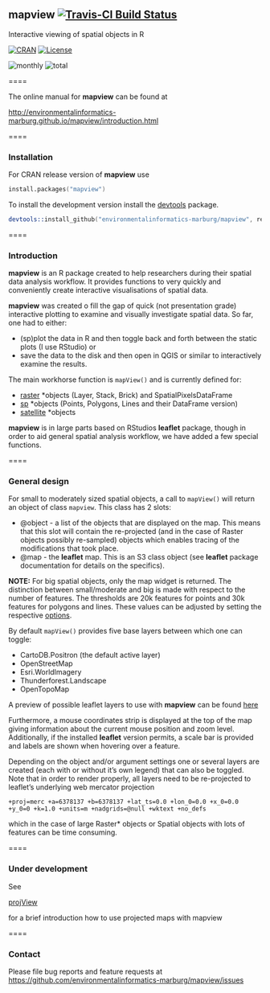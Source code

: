 ## mapview [![Travis-CI Build Status](https://travis-ci.org/environmentalinformatics-marburg/mapview.svg?branch=develop)](https://travis-ci.org/environmentalinformatics-marburg/mapview)

Interactive viewing of spatial objects in R

[![CRAN](http://www.r-pkg.org/badges/version/mapview?color=009999)](http://cran.r-project.org/package=mapview)
[![License](https://img.shields.io/badge/license-GPL%20%28%3E=%203%29-lightgrey.svg?style=flat)](http://www.gnu.org/licenses/gpl-3.0.html)

![monthly](http://cranlogs.r-pkg.org/badges/mapview) ![total](http://cranlogs.r-pkg.org/badges/grand-total/mapview)

====

The online manual for **mapview** can be found at

<a href="http://environmentalinformatics-marburg.github.io/mapview/introduction.html" target="_blank">http://environmentalinformatics-marburg.github.io/mapview/introduction.html</a>

====

### Installation

For CRAN release version of **mapview** use


```S
install.packages("mapview")
```


To install the development version install the [devtools](http://cran.r-project.org/package=devtools) package.

```S
devtools::install_github("environmentalinformatics-marburg/mapview", ref = "develop")
```

====

### Introduction

**mapview** is an R package created to help researchers during their spatial data analysis workflow. It provides functions to very quickly and conveniently create interactive visualisations of spatial data.

**mapview** was created o fill the gap of quick (not presentation grade) interactive plotting to examine and visually investigate spatial data. So far, one had to either:

* (sp)plot the data in R and then toggle back and forth between the static plots (I use RStudio) or
* save the data to the disk and then open in QGIS or similar to interactively examine the results.

The main workhorse function is `mapView()` and is currently defined for:

* [raster](https://cran.r-project.org/web/packages/raster/index.html) *objects (Layer, Stack, Brick) and SpatialPixelsDataFrame
* [sp](https://cran.r-project.org/web/packages/sp/index.html) *objects (Points, Polygons, Lines and their DataFrame version)
* [satellite](https://cran.r-project.org/web/packages/satellite/index.html) *objects

**mapview** is in large parts based on RStudios **leaflet** package, though in order to aid general spatial analysis workflow, we have added a few special functions.

====

### General design

For small to moderately sized spatial objects, a call to `mapView()` will return an object of class `mapview`. This class has 2 slots:

* @object - a list of the objects that are displayed on the map. This means that this slot will contain the re-projected (and in the case of Raster objects possibly re-sampled) objects which enables tracing of the modifications that took place.
* @map - the **leaflet** map. This is an S3 class object (see **leaflet** package documentation for details on the specifics).

**NOTE:** For big spatial objects, only the map widget is returned. The distinction between small/moderate and big is made with respect to the number of features. The thresholds are 20k features for points and 30k features for polygons and lines. These values can be adjusted by setting the respective [options](http://environmentalinformatics-marburg.github.io/mapview/options/options.html).

By default `mapView()` provides five base layers between which one can toggle:

* CartoDB.Positron (the default active layer)
* OpenStreetMap
* Esri.WorldImagery
* Thunderforest.Landscape
* OpenTopoMap

A preview of possible leaflet layers to use with **mapview** can be found [here](http://leaflet-extras.github.io/leaflet-providers/preview/)

Furthermore, a mouse coordinates strip is displayed at the top of the map giving information about the current mouse position and zoom level. Additionally, if the installed **leaflet** version permits, a scale bar is provided and labels are shown when hovering over a feature.

Depending on the object and/or argument settings one or several layers are created (each with or without it’s own legend) that can also be toggled. Note that in order to render properly, all layers need to be re-projected to leaflet’s underlying web mercator projection

`+proj=merc +a=6378137 +b=6378137 +lat_ts=0.0 +lon_0=0.0 +x_0=0.0 +y_0=0 +k=1.0 +units=m +nadgrids=@null +wktext +no_defs`

which in the case of large Raster* objects or Spatial objects with lots of features can be time consuming.

====

### Under development

See

<a href="http://gisma.github.io/projView/projView1_0_9.html" target="_blank">projView</a> 

for a brief introduction how to use projected maps with mapview

====

### Contact

Please file bug reports and feature requests at https://github.com/environmentalinformatics-marburg/mapview/issues
